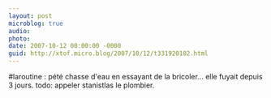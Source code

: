 ```yaml
---
layout: post
microblog: true
audio: 
photo: 
date: 2007-10-12 00:00:00 -0000
guid: http://xtof.micro.blog/2007/10/12/t331920102.html
---
```

#laroutine : pété chasse d'eau en essayant de la bricoler... elle fuyait depuis 3 jours.  todo: appeler stanistlas le plombier.
